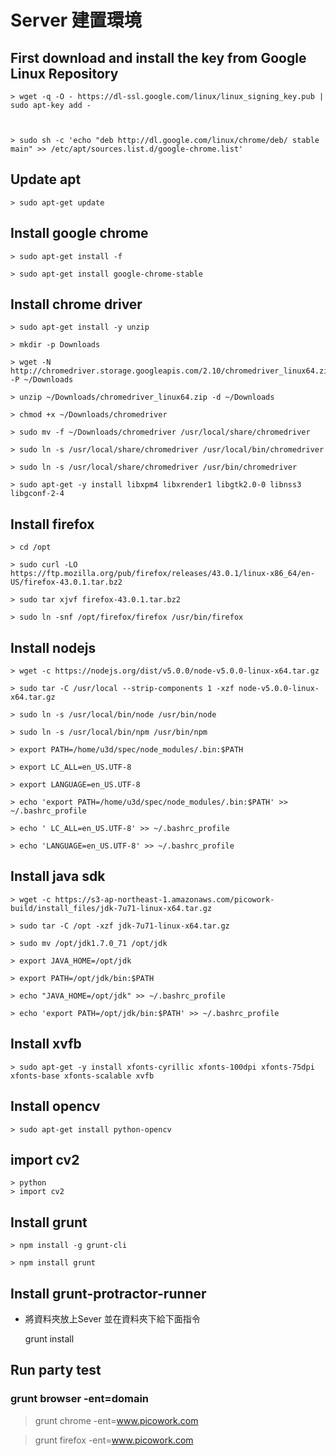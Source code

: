 # Server 建置環境


## First download and install the key from Google Linux Repository

   

    > wget -q -O - https://dl-ssl.google.com/linux/linux_signing_key.pub | sudo apt-key add -

   

    > sudo sh -c 'echo "deb http://dl.google.com/linux/chrome/deb/ stable main" >> /etc/apt/sources.list.d/google-chrome.list'



## Update apt

   

    > sudo apt-get update




## Install google chrome
    
    > sudo apt-get install -f
    
    > sudo apt-get install google-chrome-stable
    





## Install chrome driver


    > sudo apt-get install -y unzip
    
    > mkdir -p Downloads
    
    > wget -N http://chromedriver.storage.googleapis.com/2.10/chromedriver_linux64.zip -P ~/Downloads
    
    > unzip ~/Downloads/chromedriver_linux64.zip -d ~/Downloads
    
    > chmod +x ~/Downloads/chromedriver
    
    > sudo mv -f ~/Downloads/chromedriver /usr/local/share/chromedriver
    
    > sudo ln -s /usr/local/share/chromedriver /usr/local/bin/chromedriver
    
    > sudo ln -s /usr/local/share/chromedriver /usr/bin/chromedriver
    
    > sudo apt-get -y install libxpm4 libxrender1 libgtk2.0-0 libnss3 libgconf-2-4



    

## Install firefox

    > cd /opt 
    
    > sudo curl -LO https://ftp.mozilla.org/pub/firefox/releases/43.0.1/linux-x86_64/en-US/firefox-43.0.1.tar.bz2
    
    > sudo tar xjvf firefox-43.0.1.tar.bz2
    
    > sudo ln -snf /opt/firefox/firefox /usr/bin/firefox
    
    

    
## Install nodejs    

    > wget -c https://nodejs.org/dist/v5.0.0/node-v5.0.0-linux-x64.tar.gz
    
    > sudo tar -C /usr/local --strip-components 1 -xzf node-v5.0.0-linux-x64.tar.gz
    
    > sudo ln -s /usr/local/bin/node /usr/bin/node
    
    > sudo ln -s /usr/local/bin/npm /usr/bin/npm
    
    > export PATH=/home/u3d/spec/node_modules/.bin:$PATH
    
    > export LC_ALL=en_US.UTF-8

    > export LANGUAGE=en_US.UTF-8
    
    > echo 'export PATH=/home/u3d/spec/node_modules/.bin:$PATH' >> ~/.bashrc_profile

    > echo ' LC_ALL=en_US.UTF-8' >> ~/.bashrc_profile

    > echo 'LANGUAGE=en_US.UTF-8' >> ~/.bashrc_profile
    

## Install java sdk
    > wget -c https://s3-ap-northeast-1.amazonaws.com/picowork-build/install_files/jdk-7u71-linux-x64.tar.gz
    
    > sudo tar -C /opt -xzf jdk-7u71-linux-x64.tar.gz
    
    > sudo mv /opt/jdk1.7.0_71 /opt/jdk 
    
    > export JAVA_HOME=/opt/jdk
    
    > export PATH=/opt/jdk/bin:$PATH
    
    > echo "JAVA_HOME=/opt/jdk" >> ~/.bashrc_profile
    
    > echo 'export PATH=/opt/jdk/bin:$PATH' >> ~/.bashrc_profile
    
## Install xvfb
    
    > sudo apt-get -y install xfonts-cyrillic xfonts-100dpi xfonts-75dpi xfonts-base xfonts-scalable xvfb

	
## Install opencv
    
    > sudo apt-get install python-opencv 
	


## import cv2
    
    > python
	> import cv2
   
 
 
## Install grunt   
   
    > npm install -g grunt-cli
   
    > npm install grunt

## Install grunt-protractor-runner

- 將資料夾放上Sever 並在資料夾下給下面指令 
    
    grunt install


## Run party test 

###  grunt browser -ent=domain
    
   > grunt chrome -ent=www.picowork.com
   
   > grunt firefox -ent=www.picowork.com

